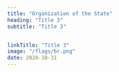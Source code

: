 ```yaml
---
title: "Organization of the State"
heading: "Title 3"
subtitle: "Title 3"


linkTitle: "Title 3"
image: "/flags/br.png"
date: 2020-10-31
---
```

